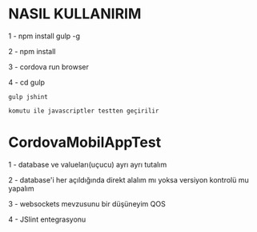 # NASIL KULLANIRIM

1 - npm install gulp -g

2 - npm install 

3 - cordova run browser

4 - cd gulp

    gulp jshint 
    
    komutu ile javascriptler testten geçirilir


# CordovaMobilAppTest

1 - database ve valueları(uçucu) ayrı ayrı tutalım

2 - database'i her açıldığında direkt alalım mı yoksa versiyon kontrolü mu yapalım

3 - websockets mevzusunu bir düşüneyim QOS

4 - JSlint entegrasyonu

